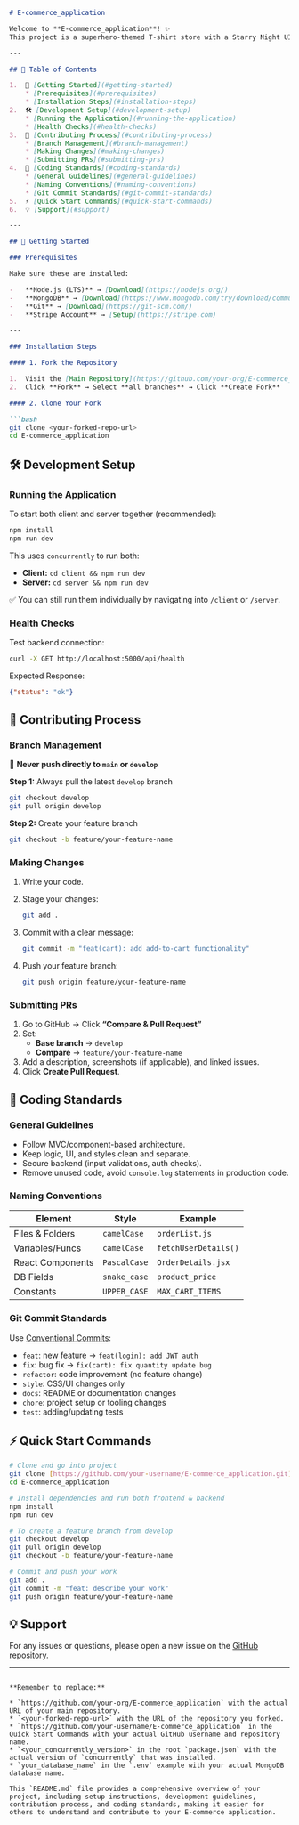 ````markdown
# E-commerce_application

Welcome to **E-commerce_application**! ✨
This project is a superhero-themed T-shirt store with a Starry Night UI, smooth shopping experience, admin control, and a secure checkout system.

---

## 📑 Table of Contents

1.  🚀 [Getting Started](#getting-started)
    * [Prerequisites](#prerequisites)
    * [Installation Steps](#installation-steps)
2.  🛠️ [Development Setup](#development-setup)
    * [Running the Application](#running-the-application)
    * [Health Checks](#health-checks)
3.  📝 [Contributing Process](#contributing-process)
    * [Branch Management](#branch-management)
    * [Making Changes](#making-changes)
    * [Submitting PRs](#submitting-prs)
4.  🚀 [Coding Standards](#coding-standards)
    * [General Guidelines](#general-guidelines)
    * [Naming Conventions](#naming-conventions)
    * [Git Commit Standards](#git-commit-standards)
5.  ⚡ [Quick Start Commands](#quick-start-commands)
6.  💡 [Support](#support)

---

## 🚀 Getting Started

### Prerequisites

Make sure these are installed:

-   **Node.js (LTS)** → [Download](https://nodejs.org/)
-   **MongoDB** → [Download](https://www.mongodb.com/try/download/community)
-   **Git** → [Download](https://git-scm.com/)
-   **Stripe Account** → [Setup](https://stripe.com)

---

### Installation Steps

#### 1. Fork the Repository

1.  Visit the [Main Repository](https://github.com/your-org/E-commerce_application)
2.  Click **Fork** → Select **all branches** → Click **Create Fork**

#### 2. Clone Your Fork

```bash
git clone <your-forked-repo-url>
cd E-commerce_application
````

## 🛠️ Development Setup

### Running the Application

To start both client and server together (recommended):

```bash
npm install
npm run dev
```

This uses `concurrently` to run both:

  - **Client:** `cd client && npm run dev`
  - **Server:** `cd server && npm run dev`

✅ You can still run them individually by navigating into `/client` or `/server`.

### Health Checks

Test backend connection:

```bash
curl -X GET http://localhost:5000/api/health
```

Expected Response:

```json
{"status": "ok"}
```

## 📝 Contributing Process

### Branch Management

🚨 **Never push directly to `main` or `develop`**

**Step 1:** Always pull the latest `develop` branch

```bash
git checkout develop
git pull origin develop
```

**Step 2:** Create your feature branch

```bash
git checkout -b feature/your-feature-name
```

### Making Changes

1.  Write your code.

2.  Stage your changes:

    ```bash
    git add .
    ```

3.  Commit with a clear message:

    ```bash
    git commit -m "feat(cart): add add-to-cart functionality"
    ```

4.  Push your feature branch:

    ```bash
    git push origin feature/your-feature-name
    ```

### Submitting PRs

1.  Go to GitHub → Click **“Compare & Pull Request”**
2.  Set:
      * **Base branch** → `develop`
      * **Compare** → `feature/your-feature-name`
3.  Add a description, screenshots (if applicable), and linked issues.
4.  Click **Create Pull Request**.

## 🚀 Coding Standards

### General Guidelines

  - Follow MVC/component-based architecture.
  - Keep logic, UI, and styles clean and separate.
  - Secure backend (input validations, auth checks).
  - Remove unused code, avoid `console.log` statements in production code.

### Naming Conventions

| Element           | Style        | Example             |
| ----------------- | -------------| ------------------- |
| Files & Folders   | `camelCase`  | `orderList.js`      |
| Variables/Funcs   | `camelCase`  | `fetchUserDetails()`|
| React Components  | `PascalCase` | `OrderDetails.jsx`  |
| DB Fields         | `snake_case` | `product_price`     |
| Constants         | `UPPER_CASE` | `MAX_CART_ITEMS`    |

### Git Commit Standards

Use [Conventional Commits](https://www.conventionalcommits.org/):

  - `feat`: new feature → `feat(login): add JWT auth`
  - `fix`: bug fix → `fix(cart): fix quantity update bug`
  - `refactor`: code improvement (no feature change)
  - `style`: CSS/UI changes only
  - `docs`: README or documentation changes
  - `chore`: project setup or tooling changes
  - `test`: adding/updating tests

## ⚡ Quick Start Commands

```bash
# Clone and go into project
git clone [https://github.com/your-username/E-commerce_application.git](https://github.com/your-username/E-commerce_application.git)
cd E-commerce_application

# Install dependencies and run both frontend & backend
npm install
npm run dev

# To create a feature branch from develop
git checkout develop
git pull origin develop
git checkout -b feature/your-feature-name

# Commit and push your work
git add .
git commit -m "feat: describe your work"
git push origin feature/your-feature-name
```

## 💡 Support

For any issues or questions, please open a new issue on the [GitHub repository](https://www.google.com/search?q=https://github.com/your-org/E-commerce_application/issues).

-----

```

**Remember to replace:**

* `https://github.com/your-org/E-commerce_application` with the actual URL of your main repository.
* `<your-forked-repo-url>` with the URL of the repository you forked.
* `https://github.com/your-username/E-commerce_application` in the Quick Start Commands with your actual GitHub username and repository name.
* `<your_concurrently_version>` in the root `package.json` with the actual version of `concurrently` that was installed.
* `your_database_name` in the `.env` example with your actual MongoDB database name.

This `README.md` file provides a comprehensive overview of your project, including setup instructions, development guidelines, contribution process, and coding standards, making it easier for others to understand and contribute to your E-commerce application.
```
